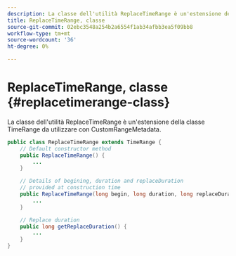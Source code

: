 ```yaml
---
description: La classe dell'utilità ReplaceTimeRange è un'estensione della classe TimeRange da utilizzare con CustomRangeMetadata.
title: ReplaceTimeRange, classe
source-git-commit: 02ebc3548a254b2a6554f1ab34afbb3ea5f09bb8
workflow-type: tm+mt
source-wordcount: '36'
ht-degree: 0%

---
```


# ReplaceTimeRange, classe {#replacetimerange-class}

La classe dell&#39;utilità ReplaceTimeRange è un&#39;estensione della classe TimeRange da utilizzare con CustomRangeMetadata.

```java
public class ReplaceTimeRange extends TimeRange {
    // Default constructor method
    public ReplaceTimeRange() { 
        ... 
    }

    // Details of begining, duration and replaceDuration 
    // provided at construction time 
    public ReplaceTimeRange(long begin, long duration, long replaceDuration) { 
        ... 
    }

    // Replace duration
    public long getReplaceDuration() { 
        ... 
    }
}
```
